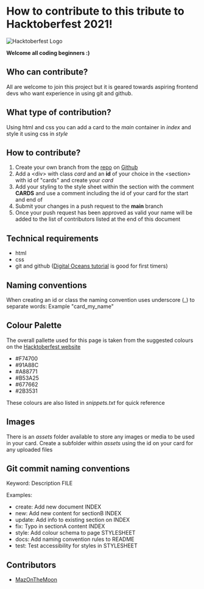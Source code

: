 # How to contribute to this tribute to Hacktoberfest 2021!

![Hacktoberfest Logo](https://hacktoberfest.digitalocean.com/_nuxt/img/logo-hf-icon.6b4a329.svg)

__Welcome all coding beginners :)__

## Who can contribute?

All are welcome to join this project but it is geared towards aspiring frontend devs who want experience in using git and github.

## What type of contribution?

Using html and css you can add a card to the *main* container in *index* and style it using css in *style*

## How to contribute?

1. Create your own branch from the [repo](https://github.com/MazontheMoon/myhacktoberfest2021tribute.git) on [Github](https://github.com/)
2. Add a &lt;div&gt; with class *card* and an __id__ of your choice in the &lt;section&gt; with id of "cards" and create your *card*
3. Add your styling to the style sheet within the section with the comment __CARDS__ and use a comment including the id of your card for the start and end of 
4. Submit your changes in a push request to the **main** branch
5. Once your push request has been approved as valid your name will be added to the list of contributors listed at the end of this document

 ## Technical requirements

* html
* css
* git and github ([Digital Oceans tutorial](https://hacktoberfest.digitalocean.com/resources) is good for first timers)

## Naming conventions

When creating an id or class the naming convention uses underscore (_) to separate words:
Example "card_my_name"

## Colour Palette
The overall pallette used for this page is taken from the suggested colours on the [Hacktoberfest website](https://hacktoberfest.digitalocean.com/brandguidelines)

* #F74700 
* #91A88C 
* #A88771
* #B53A25 
* #677662 
* #2B3531 

These colours are also listed in *snippets.txt* for quick reference

## Images

There is an *assets* folder available to store any images or media to be used in your card. Create a subfolder within *assets* using the id on your card for any uploaded files

## Git commit naming conventions

Keyword: Description FILE

Examples:

* create: Add new document INDEX
* new: Add new content for sectionB INDEX
* update: Add info to existing section on INDEX
* fix: Typo in sectionA content INDEX
* style: Add colour schema to page STYLESHEET
* docs: Add naming convention rules to README
* test: Test accessibility for styles in STYLESHEET

## Contributors
* [MazOnTheMoon](https://github.com/MazontheMoon)
